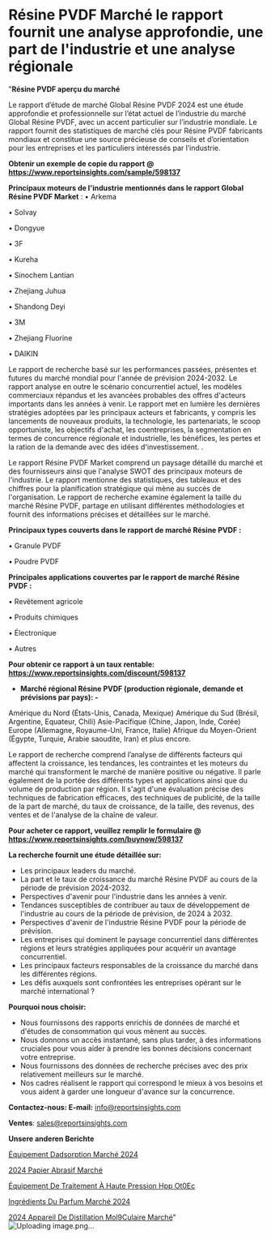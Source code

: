 # Résine PVDF Marché le rapport fournit une analyse approfondie, une part de l'industrie et une analyse régionale

"<strong>Résine PVDF aperçu du marché</strong>

Le rapport d’étude de marché Global Résine PVDF 2024 est une étude approfondie et professionnelle sur l’état actuel de l’industrie du marché Global Résine PVDF, avec un accent particulier sur l’industrie mondiale. Le rapport fournit des statistiques de marché clés pour Résine PVDF fabricants mondiaux et constitue une source précieuse de conseils et d’orientation pour les entreprises et les particuliers intéressés par l’industrie.

<strong>Obtenir un exemple de copie du rapport @ <a href=https://www.reportsinsights.com/sample/598137>https://www.reportsinsights.com/sample/598137</a></strong>

<strong>Principaux moteurs de l'industrie mentionnés dans le rapport Global Résine PVDF Market</strong> :
• Arkema

• Solvay

• Dongyue

• 3F

• Kureha

• Sinochem Lantian

• Zhejiang Juhua

• Shandong Deyi

• 3M

• Zhejiang Fluorine

• DAIKIN

Le rapport de recherche basé sur les performances passées, présentes et futures du marché mondial pour l'année de prévision 2024-2032. Le rapport analyse en outre le scénario concurrentiel actuel, les modèles commerciaux répandus et les avancées probables des offres d'acteurs importants dans les années à venir. Le rapport met en lumière les dernières stratégies adoptées par les principaux acteurs et fabricants, y compris les lancements de nouveaux produits, la technologie, les partenariats, le scoop opportuniste, les objectifs d'achat, les coentreprises, la segmentation en termes de concurrence régionale et industrielle, les bénéfices, les pertes et la ration de la demande avec des idées d'investissement. .

Le rapport Résine PVDF Market comprend un paysage détaillé du marché et des fournisseurs ainsi que l'analyse SWOT des principaux moteurs de l'industrie. Le rapport mentionne des statistiques, des tableaux et des chiffres pour la planification stratégique qui mène au succès de l'organisation. Le rapport de recherche examine également la taille du marché Résine PVDF, partage en utilisant différentes méthodologies et fournit des informations précises et détaillées sur le marché.

<strong>Principaux types couverts dans le rapport de marché Résine PVDF :</strong>

• Granule PVDF

• Poudre PVDF

<strong>Principales applications couvertes par le rapport de marché Résine PVDF :</strong>

• Revêtement agricole

• Produits chimiques

• Électronique

• Autres

<strong>Pour obtenir ce rapport à un taux rentable: <a href=https://www.reportsinsights.com/discount/598137>https://www.reportsinsights.com/discount/598137</a></strong>
<ul>
  <li><strong>Marché régional Résine PVDF (production régionale, demande et prévisions par pays): -</strong></li>
</ul>
Amérique du Nord (États-Unis, Canada, Mexique)
Amérique du Sud (Brésil, Argentine, Equateur, Chili)
Asie-Pacifique (Chine, Japon, Inde, Corée)
Europe (Allemagne, Royaume-Uni, France, Italie)
Afrique du Moyen-Orient (Égypte, Turquie, Arabie saoudite, Iran) et plus encore.

Le rapport de recherche comprend l’analyse de différents facteurs qui affectent la croissance, les tendances, les contraintes et les moteurs du marché qui transforment le marché de manière positive ou négative. Il parle également de la portée des différents types et applications ainsi que du volume de production par région. Il s'agit d'une évaluation précise des techniques de fabrication efficaces, des techniques de publicité, de la taille de la part de marché, du taux de croissance, de la taille, des revenus, des ventes et de l'analyse de la chaîne de valeur.

<strong>Pour acheter ce rapport, veuillez remplir le formulaire @   <a href=https://www.reportsinsights.com/buynow/598137>https://www.reportsinsights.com/buynow/598137</a></strong>

<strong>La recherche fournit une étude détaillée sur:</strong>
<ul>
  <li>Les principaux leaders du marché.</li>
  <li>La part et le taux de croissance du marché Résine PVDF au cours de la période de prévision 2024-2032.</li>
  <li>Perspectives d'avenir pour l'industrie dans les années à venir.</li>
  <li>Tendances susceptibles de contribuer au taux de développement de l'industrie au cours de la période de prévision, de 2024 à 2032.</li>
  <li>Perspectives d'avenir de l'industrie Résine PVDF pour la période de prévision.</li>
  <li>Les entreprises qui dominent le paysage concurrentiel dans différentes régions et leurs stratégies appliquées pour acquérir un avantage concurrentiel.</li>
  <li>Les principaux facteurs responsables de la croissance du marché dans les différentes régions.</li>
  <li>Les défis auxquels sont confrontées les entreprises opérant sur le marché international ?</li>
</ul>
<strong>Pourquoi nous choisir:</strong>
<ul>
  <li>Nous fournissons des rapports enrichis de données de marché et d'études de consommation qui vous mènent au succès.</li>
  <li>Nous donnons un accès instantané, sans plus tarder, à des informations cruciales pour vous aider à prendre les bonnes décisions concernant votre entreprise.</li>
  <li>Nous fournissons des données de recherche précises avec des prix relativement meilleurs sur le marché.</li>
  <li>Nos cadres réalisent le rapport qui correspond le mieux à vos besoins et vous aident à garder une longueur d'avance sur la concurrence.</li>
</ul>
<strong>Contactez-nous:
</strong><strong>E-mail:</strong> <a href=mailto:info@reportsinsights.com>info@reportsinsights.com</a>

<strong>Ventes</strong>: <a href=mailto:sales@reportsinsights.com>sales@reportsinsights.com</a>

<strong>Unsere anderen Berichte</strong>

<a href=https://www.linkedin.com/pulse/équipement-dadsorption-marchéstratééquipement-rapport-7qpoc/>Équipement Dadsorption Marché 2024</a>

<a href=https://www.linkedin.com/pulse/2024-papier-abrasif-march%C3%A9-analyse-historique-tdzic/>2024 Papier Abrasif Marché</a>

<a href=https://www.linkedin.com/pulse/équipement-de-traitement-à-haute-pression-hpp-ot0ec/>Équipement De Traitement À Haute Pression Hpp Ot0Ec</a>

<a href=https://www.linkedin.com/pulse/ingrédients-du-parfum-marché-lavenir-de-hzonc/>Ingrédients Du Parfum Marché 2024</a>

<a href=https://www.linkedin.com/pulse/2024-appareil-de-distillation-mol%C3%A9culaire-march%C3%A9-uc27c/>2024 Appareil De Distillation Mol9Culaire Marché</a>"
![Uploading image.png…]()
